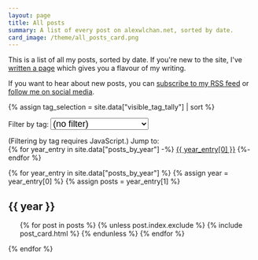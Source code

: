 ```yaml
---
layout: page
title: All posts
summary: A list of every post on alexwlchan.net, sorted by date.
card_image: /theme/all_posts_card.png
---
```


This is a list of all my posts, sorted by date.
If you're new to the site, I've [written a page](/writing/) which gives you a flavour of my writing.

If you want to hear about new posts, you can [subscribe to my RSS feed](/atom.xml) or [follow me on social media](/contact/).

<script src="/scripts/tag-filters.js"></script>

<div id="tag_filter">
  {% assign tag_selection = site.data["visible_tag_tally"] | sort %}

  <p>Filter by tag:
    <select id="tag_selection" onchange="applyTagFilters()">
      <option value="_nofilter_">(no filter)</option>
      {% for tag in tag_selection %}
        <option value="{{ tag[0] }}">{{ tag[0] }} ({{ tag[1] }})</option>
      {% endfor %}
    </select>
  </p>
</div>

<noscript>
  (Filtering by tag requires JavaScript.)
</noscript>

<style>
  #tag_filter.enabled {
    margin-bottom: -5px;
    margin-top:    -5px;
  }

  #tag_filter.enabled p {
    background: rgba(208, 28, 17, 0.25);
    border-radius: 4px;
    padding: 5px 10px;
    margin-left:  -10px;
    margin-right: -10px;
  }

  /* In the responsive design tester in Safari, the <select> moves on to
   * a new line at ~350px.  This deliberately moves it onto a separate line
   * at a bit wider for that, to accommodate for new tags.
   *
   * The filter will shift around slightly, but on a mobile screen I think
   * that's less of an issue – the <select> will take up the whole screen
   * while you interact with it.
   */
  @media screen and (max-width: 400px) {
    #tag_filter.enabled p {
      padding-top: 7px;
    }

    #tag_filter select {
      display: block;
      margin-top:    5px;
      margin-bottom: 5px;
    }
  }

  select {
    font-size: 130%;
  }

  /* Ensure the label and list of years appear on the same line */
  #jumpto_label, #jumpto_list {
    display: inline-block;
    margin: 0;
  }

  #jumpto_list {
    list-style-type: none;
    padding-left: 0px !important;
  }

  /* Ensure they all display in a line */
  #jumpto_list li {
    display: inline;
  }

  /* This inserts the slashes between years.  See the comment in tag-filters.js
     for more on how/why this works. */
  #jumpto_list li:not(:first-child)::before {
    content: " / ";
  }

  #jumpto_list li.first_visible_jumpto::before {
    content: " ";
  }
</style>

<p id="jumpto_label">
  Jump to:&nbsp;<ul id="jumpto_list">
  {% for year_entry in site.data["posts_by_year"] -%}
    <li data-jumpto-year="{{ year_entry[0] }}">
      <a href="#year-{{ year_entry[0] }}" class="novisited">{{ year_entry[0] }}</a>
    </li>
  {%- endfor %}
  </ul>
</p>

{% for year_entry in site.data["posts_by_year"] %}
{% assign year = year_entry[0] %}
{% assign posts = year_entry[1] %}

<div class="year_group" data-group-year="{{ year }}" id="posts-{{ year }}">
  <h2 id="year-{{ year }}">{{ year }}</h2>

  <ul class="post_cards">
  {% for post in posts %}
    {% unless post.index.exclude %}
      {% include post_card.html %}
    {% endunless %}
  {% endfor %}
  </ul>
</div>
{% endfor %}
